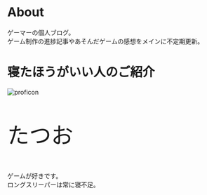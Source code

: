 # About

ゲーマーの個人ブログ。<br>
ゲーム制作の進捗記事やあそんだゲームの感想をメインに不定期更新。<br>

# 寝たほうがいい人のご紹介

<div className="d-flex flex-row align-start">

![proficon](/Thanatos_proficon.png)

<div className="d-flex flex-column align-start">

<p  style="font-size: 50px;">たつお</p>

ゲームが好きです。  
ロングスリーパーは常に寝不足。

</div>
</div>
